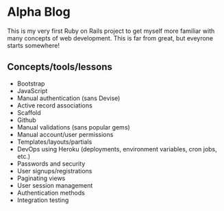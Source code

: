 # Alpha Blog
This is my very first Ruby on Rails project to get myself more familiar with
many concepts of web development. This is far from great, but eveyrone starts
somewhere!

## Concepts/tools/lessons
* Bootstrap
* JavaScript
* Manual authentication (sans Devise)
* Active record associations
* Scaffold
* Github
* Manual validations (sans popular gems)
* Manual account/user permissions
* Templates/layouts/partials
* DevOps using Heroku (deployments, environment variables, cron jobs, etc.)
* Passwords and security
* User signups/registrations
* Paginating views
* User session management
* Authentication methods
* Integration testing

